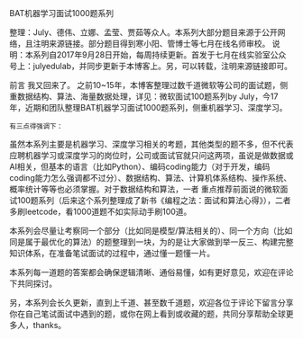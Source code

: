 BAT机器学习面试1000题系列

整理：July、德伟、立娜、孟莹、贾茹等众人。本系列大部分题目来源于公开网络，且注明来源链接。部分题目得到寒小阳、管博士等七月在线名师审校。
说明：本系列自2017年9月28日开始，每周持续更新。首发于七月在线实验室公众号上：julyedulab，并同步更新于本博客上。另，可以转载，注明来源链接即可。


前言
    我又回来了。
    之前10~15年，本博客整理过数千道微软等公司的面试题，侧重数据结构、算法、海量数据处理，详见：微软面试100题系列by July，今17年，近期和团队整理BAT机器学习面试1000题系列，侧重机器学习、深度学习。

    有三点得强调下：
虽然本系列主要是机器学习、深度学习相关的考题，其他类型的题不多，但不代表应聘机器学习或深度学习的岗位时，公司或面试官就只问这两项，虽说是做数据或AI相关，但基本的语言（比如Python）、编码coding能力（对于开发，编码coding能力怎么强调都不过分）、数据结构、算法、计算机体系结构、操作系统、概率统计等等也必须掌握。对于数据结构和算法，一者 重点推荐前面说的微软面试100题系列（后来这个系列整理成了新书《编程之法：面试和算法心得》），二者 多刷leetcode，看1000道题不如实际动手刷100道。

本系列会尽量让考察同一个部分（比如同是模型/算法相关的）、同一个方向（比如同是属于最优化的算法）的题整理到一块，为的是让大家做到举一反三、构建完整知识体系，在准备笔试面试的过程中，通过懂一题懂一片。

本系列每一道题的答案都会确保逻辑清晰、通俗易懂，如有更好意见，欢迎在评论下共同探讨。

另，本系列会长久更新，直到上千道、甚至数千道题，欢迎各位于评论下留言分享你在自己笔试面试中遇到的题，或你在网上看到或收藏的题，共同分享帮助全球更多人，thanks。
